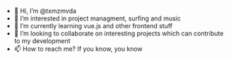 - 👋 Hi, I’m @txmzmvda
- 👀 I’m interested in project managment, surfing and music
- 🌱 I’m currently learning vue.js and other frontend stuff
- 💞️ I’m looking to collaborate on interesting projects which can contribute to my development
- 📫 How to reach me? If you know, you know <wink wink>

<!---
txmzmvda/txmzmvda is a ✨ special ✨ repository because its `README.md` (this file) appears on your GitHub profile.
You can click the Preview link to take a look at your changes.
--->
